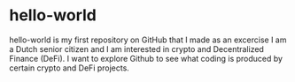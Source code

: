 # hello-world
hello-world is my first repository on GitHub that I made as an excercise
I am a Dutch senior citizen and I am interested in crypto and Decentralized Finance (DeFi). I want to explore Github to see what coding is produced by certain crypto and DeFi projects.
